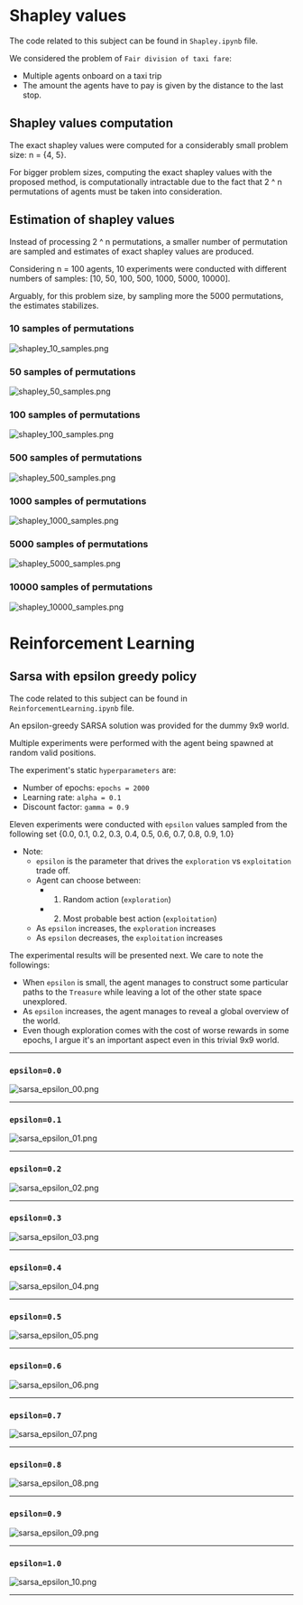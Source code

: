 # Shapley values

The code related to this subject can be found in `Shapley.ipynb` file.

We considered the problem of `Fair division of taxi fare`:
 - Multiple agents onboard on a taxi trip
 - The amount the agents have to pay is given by the distance to the last stop.

## Shapley values computation

The exact shapley values were computed for a considerably small problem size: n = {4, 5}. 

For bigger problem sizes, computing the exact shapley values with the proposed method, is computationally intractable due to the fact that 2 ^ n permutations of agents must be taken into consideration.

## Estimation of shapley values

Instead of processing 2 ^ n permutations, a smaller number of permutation are sampled and estimates of exact shapley values are produced.

Considering n = 100 agents, 10 experiments were conducted with different numbers of samples: [10, 50, 100, 500, 1000, 5000, 10000].

Arguably, for this problem size, by sampling more the 5000 permutations, the estimates stabilizes.


### 10 samples of permutations
![shapley_10_samples.png](readme_resources/shapley_10_samples.png)

### 50 samples of permutations
![shapley_50_samples.png](readme_resources/shapley_50_samples.png)

### 100 samples of permutations
![shapley_100_samples.png](readme_resources/shapley_100_samples.png)

### 500 samples of permutations
![shapley_500_samples.png](readme_resources/shapley_500_samples.png)

### 1000 samples of permutations
![shapley_1000_samples.png](readme_resources/shapley_1000_samples.png)

### 5000 samples of permutations
![shapley_5000_samples.png](readme_resources/shapley_5000_samples.png)

### 10000 samples of permutations
![shapley_10000_samples.png](readme_resources/shapley_10000_samples.png)


# Reinforcement Learning

## Sarsa with epsilon greedy policy
The code related to this subject can be found in `ReinforcementLearning.ipynb` file.

An epsilon-greedy SARSA solution was provided for the dummy 9x9 world.

Multiple experiments were performed with the agent being spawned at random valid positions.

The experiment's static `hyperparameters` are:
 - Number of epochs: `epochs = 2000`
 - Learning rate: `alpha = 0.1`
 - Discount factor: `gamma = 0.9`


Eleven experiments were conducted with `epsilon` values sampled from the following set {0.0, 0.1, 0.2, 0.3, 0.4, 0.5, 0.6, 0.7, 0.8, 0.9, 1.0}
 - Note: 
    - `epsilon` is the parameter that drives the `exploration` vs `exploitation` trade off. 
    - Agent can choose between:
        - 1. Random action (`exploration`)
        - 2. Most probable best action (`exploitation`)
    - As `epsilon` increases, the `exploration` increases
    - As `epsilon` decreases, the `exploitation` increases

The experimental results will be presented next. We care to note the followings:
 - When `epsilon` is small, the agent manages to construct some particular paths to the `Treasure` while leaving a lot of the other state space unexplored.
 - As `epsilon` increases, the agent manages to reveal a global overview of the world.
 - Even though exploration comes with the cost of worse rewards in some epochs, I argue it's an important aspect even in this trivial 9x9 world.

<hr/>

### `epsilon=0.0`
![sarsa_epsilon_00.png](readme_resources/sarsa_epsilon_00.png)

<hr/>

### `epsilon=0.1`
![sarsa_epsilon_01.png](readme_resources/sarsa_epsilon_01.png)

<hr/>

### `epsilon=0.2`
![sarsa_epsilon_02.png](readme_resources/sarsa_epsilon_02.png)

<hr/>

### `epsilon=0.3`
![sarsa_epsilon_03.png](readme_resources/sarsa_epsilon_03.png)

<hr/>

### `epsilon=0.4`
![sarsa_epsilon_04.png](readme_resources/sarsa_epsilon_04.png)

<hr/>

### `epsilon=0.5`
![sarsa_epsilon_05.png](readme_resources/sarsa_epsilon_05.png)

<hr/>

### `epsilon=0.6`
![sarsa_epsilon_06.png](readme_resources/sarsa_epsilon_6.png)

<hr/>

### `epsilon=0.7`
![sarsa_epsilon_07.png](readme_resources/sarsa_epsilon_07.png)

<hr/>

### `epsilon=0.8`
![sarsa_epsilon_08.png](readme_resources/sarsa_epsilon_08.png)

<hr/>

### `epsilon=0.9`
![sarsa_epsilon_09.png](readme_resources/sarsa_epsilon_09.png)

<hr/>

### `epsilon=1.0`
![sarsa_epsilon_10.png](readme_resources/sarsa_epsilon_10.png)

<hr/>